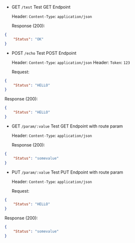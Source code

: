 
* GET `/test` Test GET Endpoint

   Header: `Content-Type`: `application/json`

   Response (200):
```json
{
	"Status": "OK"
}
```

* POST `/echo` Test POST Endpoint

   Header: `Content-Type`: `application/json`
   Header: `Token`: `123`

   Request:
```json
{
	"Status": "HELLO"
}
```

   Response (200):
```json
{
	"Status": "HELLO"
}
```

* GET `/param/:value` Test GET Endpoint with route param

   Header: `Content-Type`: `application/json`

   Response (200):
```json
{
	"Status": "somevalue"
}
```

* PUT `/param/:value` Test PUT Endpoint with route param

   Header: `Content-Type`: `application/json`

   Request:
```json
{
	"Status": "HELLO"
}
```

   Response (200):
```json
{
	"Status": "somevalue"
}
```
